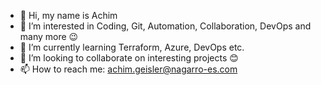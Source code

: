 - 👋 Hi, my name is Achim
- 👀 I’m interested in Coding, Git, Automation, Collaboration, DevOps and many more 😉
- 🌱 I’m currently learning Terraform, Azure, DevOps etc.
- 💞️ I’m looking to collaborate on interesting projects 😊
- 📫 How to reach me: achim.geisler@nagarro-es.com

<!---
nes-achimg/nes-achimg is a ✨ special ✨ repository because its `README.md` (this file) appears on your GitHub profile.
You can click the Preview link to take a look at your changes.
--->
